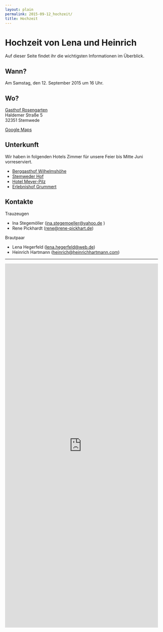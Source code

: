 ```yaml
---
layout: plain
permalink: 2015-09-12_hochzeit/
title: Hochzeit
---
```


# Hochzeit von Lena und Heinrich

Auf dieser Seite findet ihr die wichtigsten Informationen im Überblick.

## Wann?

Am Samstag, den 12. September 2015 um 16 Uhr.

## Wo?

[Gasthof Rosengarten](http://www.gasthof-rosengarten.de/)  
Haldemer Straße 5  
32351 Stemwede  

[Google Maps](https://www.google.com/maps/place/Gasthof+Rosengarten/@52.43134,8.40117,17z)

## Unterkunft

Wir haben in folgenden Hotels Zimmer für unsere Feier bis Mitte Juni vorreserviert.

* <a href="http://www.berggasthof-wilhelmshoehe.de/?page_id=5">Berggasthof Wilhelmshöhe</a>
* <a href="http://www.stemwederhof.de/hotel/">Stemweder Hof</a>
* <a href="http://hotel-meyer-pilz.de/hotel/">Hotel Meyer-Pilz</a>
* <a href="http://www.erlebnishof-grummert.de/neu/fewo.htm">Erlebnishof Grummert</a>

## Kontakte

Trauzeugen

* Ina Stegemöller (<a href="mailto:ina.stegemoeller@yahoo.de">ina.stegemoeller@yahoo.de</a> )
* Rene Pickhardt (<a href="rene@rene-pickhart.de">rene@rene-pickhart.de</a>)

Brautpaar

* Lena Hegerfeld (<a href="lena.hegerfeld@web.de">lena.hegerfeld@web.de</a>)
* Heinrich Hartmann (<a href="heinrich@heinrichhartmann.com">heinrich@heinrichhartmann.com</a>)

<hr/>
<a name="rueckmeldung"/>

<iframe src="https://docs.google.com/forms/d/1ffeeRR0gBmOKdbu7f5UjIRfboBZcAObIMBufM7MuiBk/viewform?embedded=true"
   width="100%"
   height="1200"
   frameborder="0"
   marginheight="0"
   marginwidth="0"
   >
<a href="https://docs.google.com/forms/d/1ffeeRR0gBmOKdbu7f5UjIRfboBZcAObIMBufM7MuiBk/viewform?embedded=true">Rückmeldeformular</a>
</iframe>
